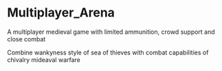 # Multiplayer_Arena
A multiplayer medieval game with limited ammunition, crowd support and close combat

Combine wankyness style of sea of thieves with combat capabilities of chivalry mideaval warfare
